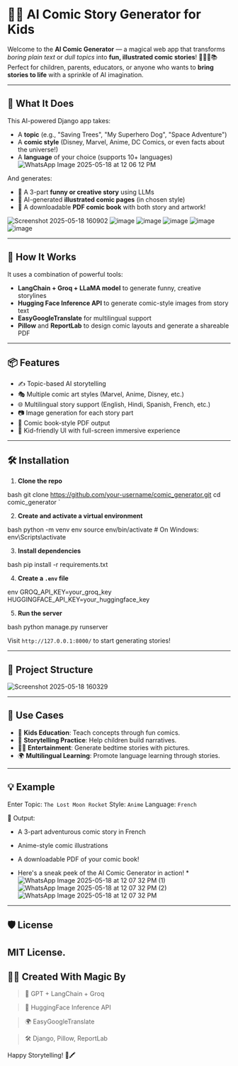 # 🎨✨ AI Comic Story Generator for Kids

Welcome to the **AI Comic Generator** — a magical web app that transforms *boring plain text* or *dull topics* into **fun, illustrated comic stories**! 🌈🦸‍♂️📚 Perfect for children, parents, educators, or anyone who wants to **bring stories to life** with a sprinkle of AI imagination.

---

## 🚀 What It Does

This AI-powered Django app takes:
- A **topic** (e.g., "Saving Trees", "My Superhero Dog", "Space Adventure")
- A **comic style** (Disney, Marvel, Anime, DC Comics, or even facts about the universe!)
- A **language** of your choice (supports 10+ languages)
![WhatsApp Image 2025-05-18 at 12 06 12 PM](https://github.com/user-attachments/assets/179443be-1059-4be7-a5ad-53daf0e43929)

And generates:
- 🧠 A 3-part **funny or creative story** using LLMs
- 🎨 AI-generated **illustrated comic pages** (in chosen style)
- 📄 A downloadable **PDF comic book** with both story and artwork!
  
![Screenshot 2025-05-18 160902](https://github.com/user-attachments/assets/f24864fd-d025-49fb-a341-5db3521b3c6a)
![image](https://github.com/user-attachments/assets/249fb16d-36b5-48a6-989e-258cf3f1102a)
![image](https://github.com/user-attachments/assets/b770aeb9-29f1-43b8-adf0-73063430b37c)
![image](https://github.com/user-attachments/assets/e66cbb19-008e-4040-8aa1-bb0af6160f92)
![image](https://github.com/user-attachments/assets/3177faac-78c8-4b24-933c-50b7b5fc496f) ![image](https://github.com/user-attachments/assets/3d8d93da-f3b3-438c-b18a-157f845fcce3)




---

## 🧠 How It Works

It uses a combination of powerful tools:
- **LangChain + Groq + LLaMA model** to generate funny, creative storylines
- **Hugging Face Inference API** to generate comic-style images from story text
- **EasyGoogleTranslate** for multilingual support
- **Pillow** and **ReportLab** to design comic layouts and generate a shareable PDF

---

## 📦 Features

- ✍️ Topic-based AI storytelling
- 🎭 Multiple comic art styles (Marvel, Anime, Disney, etc.)
- 🌐 Multilingual story support (English, Hindi, Spanish, French, etc.)
- 📷 Image generation for each story part
- 📘 Comic book-style PDF output
- 🎨 Kid-friendly UI with full-screen immersive experience

---

## 🛠️ Installation

1. **Clone the repo**

bash
git clone https://github.com/your-username/comic_generator.git
cd comic_generator
`

2. **Create and activate a virtual environment**

bash
python -m venv env
source env/bin/activate  # On Windows: env\Scripts\activate


3. **Install dependencies**

bash
pip install -r requirements.txt


4. **Create a `.env` file**

env
GROQ_API_KEY=your_groq_key
HUGGINGFACE_API_KEY=your_huggingface_key


5. **Run the server**

bash
python manage.py runserver


Visit `http://127.0.0.1:8000/` to start generating stories!

---

## 📁 Project Structure

![Screenshot 2025-05-18 160329](https://github.com/user-attachments/assets/33e412dc-949e-4f38-9fd4-f1e781ba5ff9)

---

## 🧸 Use Cases

* 📖 **Kids Education**: Teach concepts through fun comics.
* 🎨 **Storytelling Practice**: Help children build narratives.
* 🤹‍♂️ **Entertainment**: Generate bedtime stories with pictures.
* 🌍 **Multilingual Learning**: Promote language learning through stories.

---

## 💡 Example

Enter Topic: `The Lost Moon Rocket`
Style: `Anime`
Language: `French`

📘 Output:

* A 3-part adventurous comic story in French
* Anime-style comic illustrations
* A downloadable PDF of your comic book!

* Here's a sneak peek of the AI Comic Generator in action! *
![WhatsApp Image 2025-05-18 at 12 07 32 PM (1)](https://github.com/user-attachments/assets/370ee04d-c565-492d-96b6-85c98baab6d5)
![WhatsApp Image 2025-05-18 at 12 07 32 PM (2)](https://github.com/user-attachments/assets/47bde9cb-a559-4698-a71a-604d1d3a6e97)
![WhatsApp Image 2025-05-18 at 12 07 32 PM](https://github.com/user-attachments/assets/756e5f60-b772-4be6-86c7-a9086c0a7241)
---


## 🛡️ License
MIT License.
---

## 🧙‍♀️ Created With Magic By

> 🧠 GPT + LangChain + Groq

> 🎨 HuggingFace Inference API

> 🌍 EasyGoogleTranslate

> 🛠️ Django, Pillow, ReportLab

Happy Storytelling! 🚀🖍️

